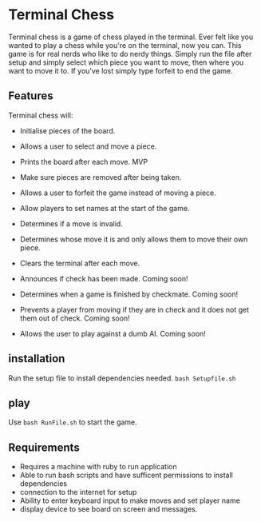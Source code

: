 # Terminal Chess
Terminal chess is a game of chess played in the terminal.
Ever felt like you wanted to play a chess while you're on the terminal, now you can.
This game is for real nerds who like to do nerdy things.
Simply run the file after setup and simply select which piece you want to move, then where you want to move it to.
If you've lost simply type forfeit to end the game.

## Features
Terminal chess will:
- Initialise pieces of the board.
- Allows a user to select and move a piece.
- Prints the board after each move. MVP
- Make sure pieces are removed after being taken.
- Allows a user to forfeit the game instead of moving a piece.
- Allow players to set names at the start of the game.

- Determines if a move is invalid. 
- Determines whose move it is and only allows them to move their own piece. 

- Clears the terminal after each move. 
- Announces if check has been made. Coming soon!
- Determines when a game is finished by checkmate. Coming soon!
- Prevents a player from moving if they are in check and it does not get them out of check. Coming soon!

- Allows the user to play against a dumb AI. Coming soon!

## installation
Run the setup file to install dependencies needed.
`bash Setupfile.sh`

## play
Use `bash RunFile.sh` to start the game.

## Requirements
- Requires a machine with ruby to run application
- Able to run bash scripts and have sufficent permissions to install dependencies
- connection to the internet for setup
- Ability to enter keyboard input to make moves and set player name
- display device to see board on screen and messages.
